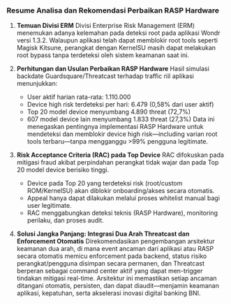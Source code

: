 ### **Resume Analisa dan Rekomendasi Perbaikan RASP Hardware**

1. **Temuan Divisi ERM**
   Divisi Enterprise Risk Management (ERM) menemukan adanya kelemahan pada deteksi root pada aplikasi Wondr versi 1.3.2.
   Walaupun aplikasi telah dapat memblokir root tools seperti Magisk Kitsune, perangkat dengan KernelSU masih dapat melakukan root bypass tanpa terdeteksi oleh sistem keamanan saat ini.

2. **Perhitungan dan Usulan Perbaikan RASP Hardware**
   Hasil simulasi backdate Guardsquare/Threatcast terhadap traffic riil aplikasi menunjukkan:

   * User aktif harian rata-rata: 1.110.000
   * Device high risk terdeteksi per hari: 6.479 (0,58% dari user aktif)
   * Top 20 model device menyumbang 4.890 threat (72,7%)
   * 607 model device lain menyumbang 1.833 threat (27,3%)
     Data ini menegaskan pentingnya implementasi RASP Hardware untuk mendeteksi dan memblokir device high risk—including varian root tools terbaru—tanpa mengganggu >99% pengguna legitimate.

3. **Risk Acceptance Criteria (RAC) pada Top Device**
   RAC difokuskan pada mitigasi fraud akibat perpindahan perangkat tidak wajar dan pada Top 20 model device berisiko tinggi.

   * Device pada Top 20 yang terdeteksi risk (root/custom ROM/KernelSU) akan diblokir onboarding/akses secara otomatis.
   * Appeal hanya dapat dilakukan melalui proses whitelist manual bagi user legitimate.
   * RAC menggabungkan deteksi teknis (RASP Hardware), monitoring perilaku, dan proses audit.

4. **Solusi Jangka Panjang: Integrasi Dua Arah Threatcast dan Enforcement Otomatis**
   Direkomendasikan pengembangan arsitektur keamanan dua arah, di mana event ancaman dari aplikasi atau RASP secara otomatis memicu enforcement pada backend,
   status risiko perangkat/pengguna disimpan secara permanen,
   dan Threatcast berperan sebagai command center aktif yang dapat men-trigger tindakan mitigasi real-time.
   Arsitektur ini memastikan setiap ancaman ditangani otomatis, persisten, dan dapat diaudit—menjamin keamanan aplikasi, kepatuhan, serta akselerasi inovasi digital banking BNI.

